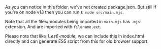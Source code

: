 As you can notice in this folder, we've not created package.json. But still if you're on node v13 then you can run `$ node src/main.mjs`.

Note that all the files/modules being imported in `main.mjs` has `.mjs` extension. And are imported with `filename.ext`.

Please note that like *1_es6-module*, we can include this in index.html directly and can generate ES5 script from this for old browser support.